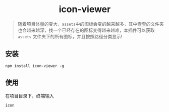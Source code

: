 <h1 align='center'>
  <strong>icon-viewer</strong>
</h1>

> 随着项目体量的变大，`assets`中的图标会变的越来越多，其中嵌套的文件夹也会越来越深，找一个已经存在的图标变得越来越难，本插件可以获取 `assets` 文件夹下的所有图标，并且按照路径分类显示!


<h2>安装</h3>

```
npm install icon-viewer -g
```

<h2>使用</h3>
在项目目录下，终端输入

```
icon
```
